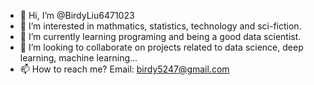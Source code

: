 - 👋 Hi, I’m @BirdyLiu6471023
- 👀 I’m interested in mathmatics, statistics, technology and sci-fiction.
- 🌱 I’m currently learning programing and being a good data scientist.
- 💞️ I’m looking to collaborate on projects related to data science, deep learning, machine learning...
- 📫 How to reach me? Email: birdy5247@gmail.com

<!---
BirdyLiu6471023 is a ✨ special ✨ repository for Birdy. Love U!
More Repos would be released if allowed... Thanks!
--->
